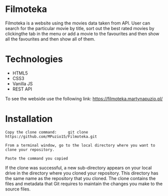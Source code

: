 # Filmoteka

Filmoteka is a website using the movies data taken from API. 
User can search for the particular movie by title, sort out the best rated movies by clickingthe tab in the menu or add a movie to the favourites and then show all the favourites and then show all of them.

# Technologies

 - HTML5
  - CSS3
  - Vanilla JS
  - REST API

To see the webside use the following link:  https://filmoteka.martynapuzio.pl/
# Installation
```
Copy the clone command:     git clone https://github.com/MPuzio15/Filmoteka.git
```
```
From a terminal window, go to the local directory where you want to clone your repository.
```
```
Paste the command you copied
```

If the clone was successful, a new sub-directory appears on your local drive in the directory where you cloned your repository. 
This directory has the same name as the repository that you cloned. 
The clone contains the files and metadata that Git requires to maintain the changes you make to the source files.
